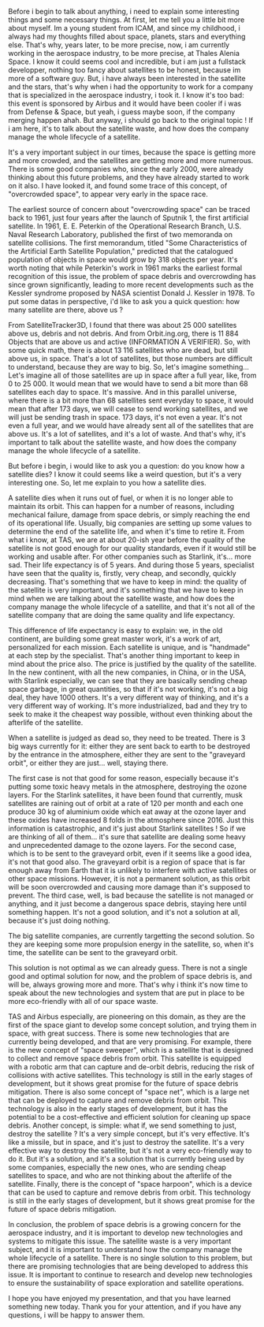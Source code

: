 Before i begin to talk about anything, i need to explain some interesting things and some necessary things.
At first, let me tell you a little bit more about myself. Im a young student from ICAM, and since my childhood, i always had my thoughts filled about space, planets, stars and everything else. That's why, years later, to be more precise, now, i am currently working in the aerospace industry, to be more precise, at Thales Alenia Space. I know it could seems cool and incredible, but i am just a fullstack developper, nothing too fancy about satellites to be honest, because im more of a software guy. But, i have always been interested in the satellite and the stars, that's why when i had the opportunity to work for a company that is specialized in the aerospace industry, i took it. I know it's too bad: this event is sponsored by Airbus and it would have been cooler if i was from Defense & Space, but yeah, i guess maybe soon, if the company merging happen ahah.
But anyway, i should go back to the original topic ! If i am here, it's to talk about the satellite waste, and how does the company manage the whole lifecycle of a satellite. 

It's a very important subject in our times, because the space is getting more and more crowded, and the satellites are getting more and more numerous. There is some good companies who, since the early 2000, were already thinking about this future problems, and they have already started to work on it also. I have looked it, and found some trace of this concept, of "overcrowded space", to appear very early in the space race.

The earliest source of concern about "overcrowding space" can be traced back to 1961, just four years after the launch of Sputnik 1, the first artificial satellite.
In 1961, E. E. Peterkin of the Operational Research Branch, U.S. Naval Research Laboratory, published the first of two memoranda on satellite collisions. The first memorandum, titled "Some Characteristics of the Artificial Earth Satellite Population," predicted that the catalogued population of objects in space would grow by 318 objects per year.
It's worth noting that while Peterkin's work in 1961 marks the earliest formal recognition of this issue, the problem of space debris and overcrowding has since grown significantly, leading to more recent developments such as the Kessler syndrome proposed by NASA scientist Donald J. Kessler in 1978.
To put some datas in perspective, i'd like to ask you a quick question: how many satellite are there, above us ?

From SatelliteTracker3D, I found that there was about 25 000 satellites above us, debris and not debris. And from Orbit.ing.org, there is 11 884 Objects that are above us and active (INFORMATION A VERIFIER). So, with some quick math, there is about 13 116 satellites who are dead, but still above us, in space. That's a lot of satellites, but those numbers are difficult to understand, because they are way to big. So, let's imagine something... Let's imagine all of those satellites are up in space after a full year, like, from 0 to 25 000. It would mean that we would have to send a bit more than 68 satellites each day to space. It's massive. And in this parallel universe, where there is a bit more than 68 satellites sent everyday to space, it would mean that after 173 days, we will cease to send working satellites, and we will just be sending trash in space. 173 days, it's not even a year. It's not even a full year, and we would have already sent all of the satellites that are above us. It's a lot of satellites, and it's a lot of waste. And that's why, it's important to talk about the satellite waste, and how does the company manage the whole lifecycle of a satellite.
 
But before i begin, i would like to ask you a question: do you know how a satellite dies? I know it could seems like a weird question, but it's a very interesting one. So, let me explain to you how a satellite dies.

A satellite dies when it runs out of fuel, or when it is no longer able to maintain its orbit. This can happen for a number of reasons, including mechanical failure, damage from space debris, or simply reaching the end of its operational life. Usually, big companies are setting up some values to determine the end of the satellite life, and when it's time to retire it. From what i know, at TAS, we are at about 20-ish year before the quality of the satellite is not good enough for our quality standards, even if it would still be working and usable after. For other companies such as Starlink, it's... more sad. Their life expectancy is of 5 years. And during those 5 years, specialist have seen that the quality is, firstly, very cheap, and secondly, quickly decreasing. That's something that we have to keep in mind: the quality of the satellite is very important, and it's something that we have to keep in mind when we are talking about the satellite waste, and how does the company manage the whole lifecycle of a satellite, and that it's not all of the satellite company that are doing the same quality and life expectancy. 

This difference of life expectancy is easy to explain: we, in the old continent, are building some great master work, it's a work of art, personalized for each mission. Each satellite is unique, and is "handmade" at each step by the specialist. That's another thing important to keep in mind about the price also. The price is justified by the quality of the satellite. In the new continent, with all the new companies, in China, or in the USA, with Starlink especially, we can see that they are basically sending cheap space garbage, in great quantities, so that if it's not working, it's not a big deal, they have 1000 others. It's a very different way of thinking, and it's a very different way of working. It's more industrialized, bad and they try to seek to make it the cheapest way possible, without even thinking about the afterlife of the satellite.

When a satellite is judged as dead so, they need to be treated. There is 3 big ways currently for it: either they are sent back to earth to be destroyed by the entrance in the atmosphere, either they are sent to the "graveyard orbit", or either they are just... well, staying there. 

The first case is not that good for some reason, especially because it's putting some toxic heavy metals in the atmosphere, destroying the ozone layers. For the Starlink satellites, it have been found that currently, musk satellites are raining out of orbit at a rate of 120 per month and each one produce 30 kg of aluminium oxide which eat away at the ozone layer and these oxides have increased 8 folds in the atmosphere since 2016. Just this information is catastrophic, and it's just about Starlink satellites ! So if we are thinking of all of them... it's sure that satellite are dealing some heavy and unprecedented damage to the ozone layers.
For the second case, which is to be sent to the graveyard orbit, even if it seems like a good idea, it's not that good also. The graveyard orbit is a region of space that is far enough away from Earth that it is unlikely to interfere with active satellites or other space missions. However, it is not a permanent solution, as this orbit will be soon overcrowded and causing more damage than it's supposed to prevent. 
The third case, well, is bad because the satellite is not managed or anything, and it just become a dangerous space debris, staying here until something happen. It's not a good solution, and it's not a solution at all, because it's just doing nothing.

The big satellite companies, are currently targetting the second solution. So they are keeping some more propulsion energy in the satellite, so, when it's time, the satellite can be sent to the graveyard orbit.


This solution is not optimal as we can already guess. There is not a single good and optimal solution for now, and the problem of space debris is, and will be, always growing more and more. That's why i think it's now time to speak about the new technologies and system that are put in place to be more eco-friendly with all of our space waste. 

TAS and Airbus especially, are pioneering on this domain, as they are the first of the space giant to develop some concept solution, and trying them in space, with great success.
There is some new technologies that are currently being developed, and that are very promising. For example, there is the new concept of "space sweeper", which is a satellite that is designed to collect and remove space debris from orbit. This satellite is equipped with a robotic arm that can capture and de-orbit debris, reducing the risk of collisions with active satellites. This technology is still in the early stages of development, but it shows great promise for the future of space debris mitigation.
There is also some concept of "space net", which is a large net that can be deployed to capture and remove debris from orbit. This technology is also in the early stages of development, but it has the potential to be a cost-effective and efficient solution for cleaning up space debris.
Another concept, is simple: what if, we send something to just, destroy the satellite ? It's a very simple concept, but it's very effective. It's like a missile, but in space, and it's just to destroy the satellite. It's a very effective way to destroy the satellite, but it's not a very eco-friendly way to do it. But it's a solution, and it's a solution that is currently being used by some companies, especially the new ones, who are sending cheap satellites to space, and who are not thinking about the afterlife of the satellite.
Finally, there is the concept of "space harpoon", which is a device that can be used to capture and remove debris from orbit. This technology is still in the early stages of development, but it shows great promise for the future of space debris mitigation.

In conclusion, the problem of space debris is a growing concern for the aerospace industry, and it is important to develop new technologies and systems to mitigate this issue. The satellite waste is a very important subject, and it is important to understand how the company manage the whole lifecycle of a satellite. There is no single solution to this problem, but there are promising technologies that are being developed to address this issue. It is important to continue to research and develop new technologies to ensure the sustainability of space exploration and satellite operations.

I hope you have enjoyed my presentation, and that you have learned something new today. Thank you for your attention, and if you have any questions, i will be happy to answer them.
